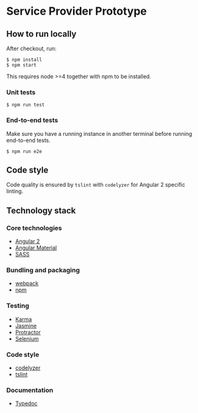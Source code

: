 # Service Provider Prototype

## How to run locally
After checkout, run:
```
$ npm install
$ npm start
```
This requires node >=4 together with npm to be installed. 

### Unit tests
```
$ npm run test
```

### End-to-end tests
Make sure you have a running instance in another terminal before running end-to-end tests.
```
$ npm run e2e
```

## Code style
Code quality is ensured by `tslint` with `codelyzer` for Angular 2 specific linting.

## Technology stack
### Core technologies
* [Angular 2](https://angular.io/)
* [Angular Material](https://material.angular.io/)
* [SASS](http://sass-lang.com/)

### Bundling and packaging
* [webpack](https://webpack.github.io/)
* [npm](http://npmjs.com/)

### Testing
* [Karma](https://karma-runner.github.io/1.0/index.html)
* [Jasmine](http://jasmine.github.io/)
* [Protractor](http://www.protractortest.org/)
* [Selenium](http://docs.seleniumhq.org/)

### Code style
* [codelyzer](https://github.com/mgechev/codelyzer)
* [tslint](https://palantir.github.io/tslint/)

### Documentation
* [Typedoc](https://github.com/TypeStrong/typedoc)

